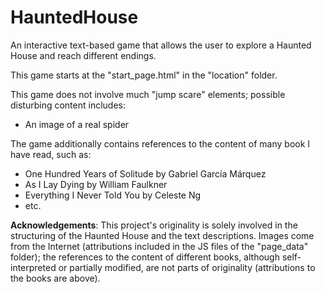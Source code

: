 # HauntedHouse
An interactive text-based game that allows the user to explore a Haunted House and reach different endings.

This game starts at the "start_page.html" in the "location" folder.

This game does not involve much "jump scare" elements; possible disturbing content includes: 
* An image of a real spider

The game additionally contains references to the content of many book I have read, such as:
* One Hundred Years of Solitude by Gabriel García Márquez
* As I Lay Dying by William Faulkner
* Everything I Never Told You by Celeste Ng
* etc.

**Acknowledgements**: This project's originality is solely involved in the structuring of the Haunted House and the text descriptions.  Images come from the Internet (attributions included in the JS files of the "page_data" folder); the references to the content of different books, although self-interpreted or partially modified, are not parts of originality (attributions to the books are above).
